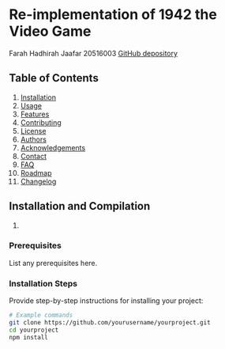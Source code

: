 # Re-implementation of 1942 the Video Game
Farah Hadhirah Jaafar 20516003
<a href="https://github.com/kyeonne/DMS2024">GitHub depository</a>

## Table of Contents
1. [Installation](#installation)
2. [Usage](#usage)
3. [Features](#features)
4. [Contributing](#contributing)
5. [License](#license)
6. [Authors](#authors)
7. [Acknowledgements](#acknowledgements)
8. [Contact](#contact)
9. [FAQ](#faq)
10. [Roadmap](#roadmap)
11. [Changelog](#changelog)

## Installation and Compilation
1. 


### Prerequisites
List any prerequisites here.

### Installation Steps
Provide step-by-step instructions for installing your project:
```bash
# Example commands
git clone https://github.com/yourusername/yourproject.git
cd yourproject
npm install
